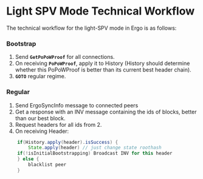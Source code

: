 
# Light SPV Mode Technical Workflow

The technical workflow for the light-SPV mode in Ergo is as follows:

### Bootstrap

1. Send **`GetPoPoWProof`** for all connections.
2. On receiving **`PoPoWProof`**, apply it to History (History should determine whether this PoPoWProof is better than its current best header chain).
3. **`GOTO`** regular regime.

### Regular

1. Send ErgoSyncInfo message to connected peers
2. Get a response with an INV message containing the ids of blocks, better than
    our best block.
3. Request headers for all ids from 2.
4. On receiving Header:

```java
    if(History.apply(header).isSuccess) {
        State.apply(header) // just change state roothash
    if(!isInitialBootstrapping) Broadcast INV for this header
    } else {
        blacklist peer
    }
```
